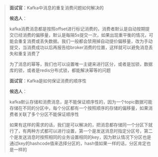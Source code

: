 > **面试官**：Kafka中消息的重复消费问题如何解决的
>
> **候选人**：
>
> kafka消费消息都是按照offset进行标记消费的，消费者默认是自动按期提交已经消费的偏移量，默认是每隔5s提交一次，如果出现重平衡的情况，可能会重复消费或丢失数据。我们一般都会禁用掉自动提价偏移量，改为手动提交，当消费成功以后再报告给broker消费的位置，这样就可以避免消息丢失和重复消费了
>
> 为了消息的幂等，我们也可以设置唯一主键来进行区分，或者是加锁，数据库的锁，或者是redis分布式锁，都能解决幂等的问题
>
> **面试官**：Kafka是如何保证消费的顺序性
>
> **候选人**：
>
> kafka默认存储和消费消息，是不能保证顺序性的，因为一个topic数据可能存储在不同的分区中，每个分区都有一个按照顺序的存储的偏移量，如果消费者关联了多个分区不能保证顺序性
>
> 如果有这样的需求的话，我们是可以解决的，把消息都存储同一个分区下就行了，有两种方式都可以进行设置，第一个是发送消息时指定分区号，第二个是发送消息时按照相同的业务设置相同的key，因为默认情况下分区也是通过key的hashcode值来选择分区的，hash值如果一样的话，分区肯定也是一样的